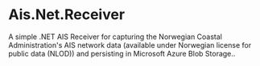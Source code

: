 # Ais.Net.Receiver
A simple .NET AIS Receiver for capturing the Norwegian Coastal Administration's AIS network data (available under Norwegian license for public data (NLOD)) and persisting in Microsoft Azure Blob Storage..
